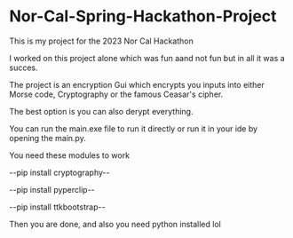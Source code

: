# Nor-Cal-Spring-Hackathon-Project

This is my project for the 2023 Nor Cal Hackathon

I worked on this project alone which was fun aand not fun but in all it was a succes.

The project is an encryption Gui which encrypts you inputs into either Morse code, Cryptography or the famous Ceasar's cipher. 

The best option is you can also derypt everything.

You can run the main.exe file to run it directly or run it in your ide by opening the main.py.

You need these modules to work

--pip install cryptography--

--pip install pyperclip--

--pip install ttkbootstrap--

Then you are done, and also you need python installed lol


